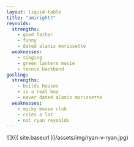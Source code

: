 ```yaml
---
layout: liquid-table
title: "amiright?"
reynolds:
  strengths:
    - good father
    - funny
    - dated alanis morissette
  weaknesses:
    - singing
    - green lantern movie
    - tennis backhand
gosling:
  strengths:
    - builds houses
    - is a real boy
    - never dated alanis morissette
  weaknesses:
    - micky mouse club
    - cries a lot
    - not ryan reynolds
---
```



![]({{ site.baseurl }}/assets/img/ryan-v-ryan.jpg)

<style>
/* Page-local styles for the image; safe to keep here */
.demo-img {
  max-width: 640px;
  width: 100%;
  height: auto;
  display: block;
  margin: 1.25rem auto; /* centers the image */
  border-radius: 10px;
  box-shadow: 0 6px 20px rgba(0,0,0,.19), 0 4px 8px rgba(0,0,0,.20);
}
</style>

